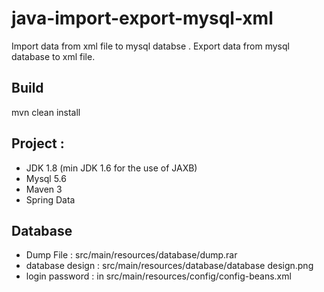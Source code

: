 # java-import-export-mysql-xml
Import data from xml file to mysql databse .
Export data from mysql database to xml file.

## Build
mvn clean install

## Project : 
- JDK 1.8 (min JDK 1.6 for the use of JAXB) 
- Mysql 5.6
- Maven 3 
- Spring Data
 
## Database 
- Dump File       :  src/main/resources/database/dump.rar
- database design :  src/main/resources/database/database design.png
- login password  :  in src/main/resources/config/config-beans.xml

